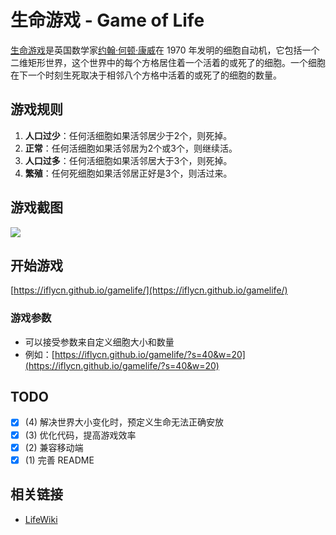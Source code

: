 # 生命游戏 - Game of Life
[生命游戏](https://baike.baidu.com/item/%E7%94%9F%E5%91%BD%E6%B8%B8%E6%88%8F)是英国数学家[约翰·何顿·康威](https://baike.baidu.com/item/%E7%BA%A6%E7%BF%B0%C2%B7%E4%BD%95%E9%A1%BF%C2%B7%E5%BA%B7%E5%A8%81)在 1970 年发明的细胞自动机，它包括一个二维矩形世界，这个世界中的每个方格居住着一个活着的或死了的细胞。一个细胞在下一个时刻生死取决于相邻八个方格中活着的或死了的细胞的数量。

## 游戏规则
1. **人口过少**：任何活细胞如果活邻居少于2个，则死掉。
2. **正常**：任何活细胞如果活邻居为2个或3个，则继续活。
3. **人口过多**：任何活细胞如果活邻居大于3个，则死掉。
4. **繁殖**：任何死细胞如果活邻居正好是3个，则活过来。

## 游戏截图
![](https://github.com/iflycn/gamelife/blob/master/ScreenGif.gif)

## 开始游戏
[https://iflycn.github.io/gamelife/](https://iflycn.github.io/gamelife/)
### 游戏参数
- 可以接受参数来自定义细胞大小和数量
- 例如：[https://iflycn.github.io/gamelife/?s=40&w=20](https://iflycn.github.io/gamelife/?s=40&w=20)

## TODO
- [x] (4) 解决世界大小变化时，预定义生命无法正确安放
- [x] (3) 优化代码，提高游戏效率
- [x] (2) 兼容移动端
- [x] (1) 完善 README

## 相关链接
- [LifeWiki](http://www.conwaylife.com/wiki/Main_Page)